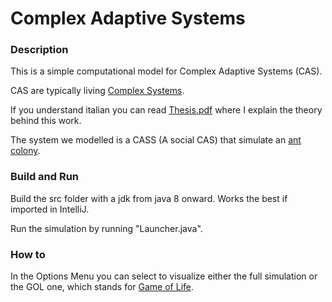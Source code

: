 # Complex Adaptive Systems
### Description
This is a simple computational model for Complex Adaptive Systems (CAS).

CAS are typically living [Complex Systems](https://en.wikipedia.org/wiki/Complex_system#:~:text=Complex%20systems%20are%20systems%20whose%20behavior%20is%20intrinsically,or%20between%20a%20given%20system%20and%20its%20environment.).

If you understand italian you can read [Thesis.pdf](https://github.com/PieMH/Complex-Adaptive-Systems/blob/main/Thesis.pdf) where I explain the theory behind this work.

The system we modelled is a CASS (A social CAS) that simulate an [ant colony](https://en.wikipedia.org/wiki/Ant).

### Build and Run
Build the src folder with a jdk from java 8 onward. Works the best if imported in IntelliJ.

Run the simulation by running "Launcher.java".

### How to
In the Options Menu you can select to visualize either the full simulation or the GOL one, which stands for [Game of Life](https://en.wikipedia.org/wiki/Conway%27s_Game_of_Life).
